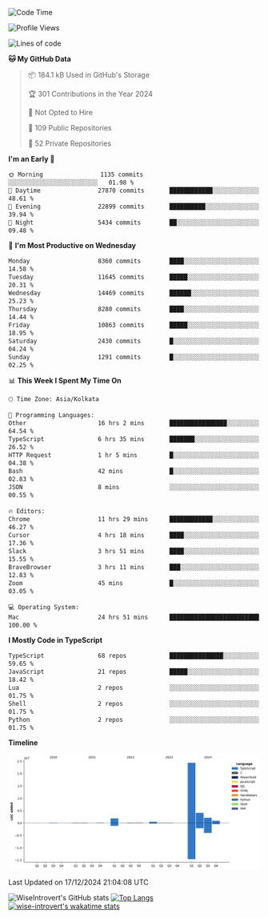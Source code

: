 <!--START_SECTION:waka-->
![Code Time](http://img.shields.io/badge/Code%20Time-1%2C973%20hrs%208%20mins-blue)

![Profile Views](http://img.shields.io/badge/Profile%20Views-0-blue)

![Lines of code](https://img.shields.io/badge/From%20Hello%20World%20I%27ve%20Written-34.3%20million%20lines%20of%20code-blue)

**🐱 My GitHub Data** 

> 📦 184.1 kB Used in GitHub's Storage 
 > 
> 🏆 301 Contributions in the Year 2024
 > 
> 🚫 Not Opted to Hire
 > 
> 📜 109 Public Repositories 
 > 
> 🔑 52 Private Repositories 
 > 
**I'm an Early 🐤** 

```text
🌞 Morning                1135 commits        ░░░░░░░░░░░░░░░░░░░░░░░░░   01.98 % 
🌆 Daytime                27870 commits       ████████████░░░░░░░░░░░░░   48.61 % 
🌃 Evening                22899 commits       ██████████░░░░░░░░░░░░░░░   39.94 % 
🌙 Night                  5434 commits        ██░░░░░░░░░░░░░░░░░░░░░░░   09.48 % 
```
📅 **I'm Most Productive on Wednesday** 

```text
Monday                   8360 commits        ████░░░░░░░░░░░░░░░░░░░░░   14.58 % 
Tuesday                  11645 commits       █████░░░░░░░░░░░░░░░░░░░░   20.31 % 
Wednesday                14469 commits       ██████░░░░░░░░░░░░░░░░░░░   25.23 % 
Thursday                 8280 commits        ████░░░░░░░░░░░░░░░░░░░░░   14.44 % 
Friday                   10863 commits       █████░░░░░░░░░░░░░░░░░░░░   18.95 % 
Saturday                 2430 commits        █░░░░░░░░░░░░░░░░░░░░░░░░   04.24 % 
Sunday                   1291 commits        █░░░░░░░░░░░░░░░░░░░░░░░░   02.25 % 
```


📊 **This Week I Spent My Time On** 

```text
🕑︎ Time Zone: Asia/Kolkata

💬 Programming Languages: 
Other                    16 hrs 2 mins       ████████████████░░░░░░░░░   64.54 % 
TypeScript               6 hrs 35 mins       ███████░░░░░░░░░░░░░░░░░░   26.52 % 
HTTP Request             1 hr 5 mins         █░░░░░░░░░░░░░░░░░░░░░░░░   04.38 % 
Bash                     42 mins             █░░░░░░░░░░░░░░░░░░░░░░░░   02.83 % 
JSON                     8 mins              ░░░░░░░░░░░░░░░░░░░░░░░░░   00.55 % 

🔥 Editors: 
Chrome                   11 hrs 29 mins      ████████████░░░░░░░░░░░░░   46.27 % 
Cursor                   4 hrs 18 mins       ████░░░░░░░░░░░░░░░░░░░░░   17.36 % 
Slack                    3 hrs 51 mins       ████░░░░░░░░░░░░░░░░░░░░░   15.55 % 
BraveBrowser             3 hrs 11 mins       ███░░░░░░░░░░░░░░░░░░░░░░   12.83 % 
Zoom                     45 mins             █░░░░░░░░░░░░░░░░░░░░░░░░   03.05 % 

💻 Operating System: 
Mac                      24 hrs 51 mins      █████████████████████████   100.00 % 
```

**I Mostly Code in TypeScript** 

```text
TypeScript               68 repos            ███████████████░░░░░░░░░░   59.65 % 
JavaScript               21 repos            █████░░░░░░░░░░░░░░░░░░░░   18.42 % 
Lua                      2 repos             ░░░░░░░░░░░░░░░░░░░░░░░░░   01.75 % 
Shell                    2 repos             ░░░░░░░░░░░░░░░░░░░░░░░░░   01.75 % 
Python                   2 repos             ░░░░░░░░░░░░░░░░░░░░░░░░░   01.75 % 
```



**Timeline**

![Lines of Code chart](https://raw.githubusercontent.com/wise-introvert/wise-introvert/master/assets/bar_graph.png)


 Last Updated on 17/12/2024 21:04:08 UTC
<!--END_SECTION:waka-->

![WiseIntrovert's GitHub stats](https://github-readme-stats.vercel.app/api?username=wise-introvert&count_private=true&show_icons=true)
[![Top Langs](https://github-readme-stats.vercel.app/api/top-langs/?username=wise-introvert&langs_count=10)](https://github.com/anuraghazra/github-readme-stats)
[![wise-introvert's wakatime stats](https://github-readme-stats.vercel.app/api/wakatime?username=wiseintrovert)](https://github.com/anuraghazra/github-readme-stats)
